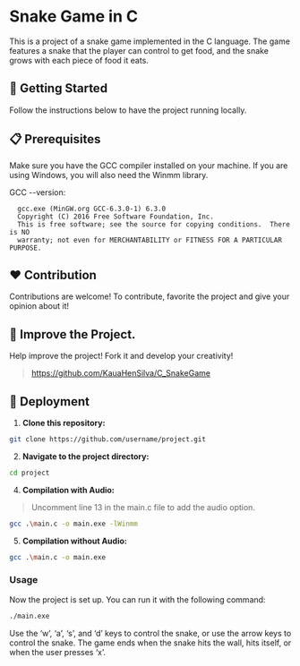 # Snake Game in C

This is a project of a snake game implemented in the C language. The game features a snake that the player can control to get food, and the snake grows with each piece of food it eats.

## 🚀 Getting Started

Follow the instructions below to have the project running locally.

## 📋 Prerequisites

Make sure you have the GCC compiler installed on your machine. If you are using Windows, you will also need the Winmm library.

GCC --version:
```
  gcc.exe (MinGW.org GCC-6.3.0-1) 6.3.0
  Copyright (C) 2016 Free Software Foundation, Inc.
  This is free software; see the source for copying conditions.  There is NO
  warranty; not even for MERCHANTABILITY or FITNESS FOR A PARTICULAR PURPOSE.
```


## ❤️ Contribution

Contributions are welcome! To contribute, favorite the project and give your opinion about it!

## 🐬 Improve the Project.

Help improve the project! Fork it and develop your creativity!

>https://github.com/KauaHenSilva/C_SnakeGame

## 🔧 Deployment

1. **Clone this repository:**

  ```bash
  git clone https://github.com/username/project.git
  ```

2. **Navigate to the project directory:**

  ```bash
  cd project
  ```

4. **Compilation with Audio:**

> Uncomment line 13 in the main.c file to add the audio option.

  ```bash
  gcc .\main.c -o main.exe -lWinmm
  ```

5. **Compilation without Audio:**

  ```bash
  gcc .\main.c -o main.exe
  ```


### Usage

Now the project is set up. You can run it with the following command:
 
  ```bash
  ./main.exe
  ```

Use the ‘w’, ‘a’, ‘s’, and ‘d’ keys to control the snake, or use the arrow keys to control the snake. The game ends when the snake hits the wall, hits itself, or when the user presses ‘x’.

